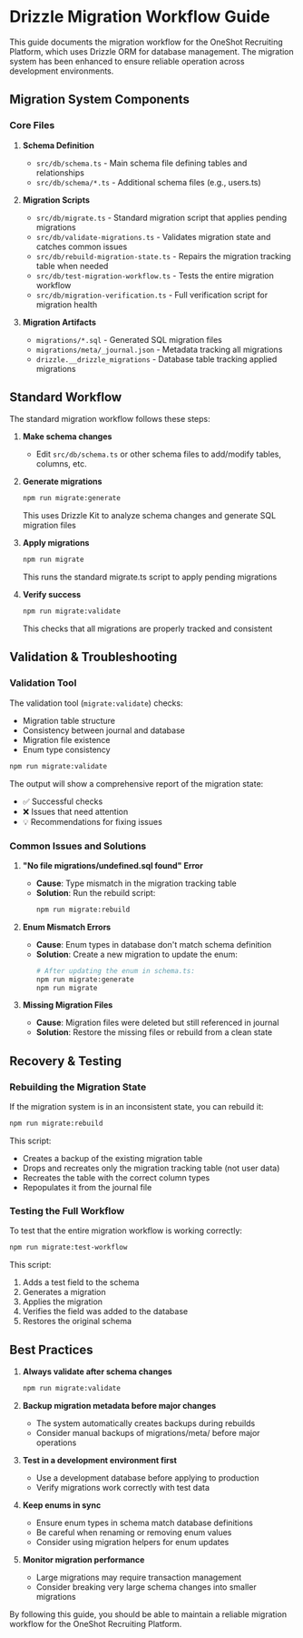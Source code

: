 # Drizzle Migration Workflow Guide

This guide documents the migration workflow for the OneShot Recruiting Platform, which uses Drizzle ORM for database management. The migration system has been enhanced to ensure reliable operation across development environments.

## Migration System Components

### Core Files

1. **Schema Definition**
   - `src/db/schema.ts` - Main schema file defining tables and relationships
   - `src/db/schema/*.ts` - Additional schema files (e.g., users.ts)

2. **Migration Scripts**
   - `src/db/migrate.ts` - Standard migration script that applies pending migrations
   - `src/db/validate-migrations.ts` - Validates migration state and catches common issues
   - `src/db/rebuild-migration-state.ts` - Repairs the migration tracking table when needed
   - `src/db/test-migration-workflow.ts` - Tests the entire migration workflow
   - `src/db/migration-verification.ts` - Full verification script for migration health

3. **Migration Artifacts**
   - `migrations/*.sql` - Generated SQL migration files
   - `migrations/meta/_journal.json` - Metadata tracking all migrations
   - `drizzle.__drizzle_migrations` - Database table tracking applied migrations

## Standard Workflow

The standard migration workflow follows these steps:

1. **Make schema changes**
   - Edit `src/db/schema.ts` or other schema files to add/modify tables, columns, etc.

2. **Generate migrations**
   ```bash
   npm run migrate:generate
   ```
   This uses Drizzle Kit to analyze schema changes and generate SQL migration files

3. **Apply migrations**
   ```bash
   npm run migrate
   ```
   This runs the standard migrate.ts script to apply pending migrations

4. **Verify success**
   ```bash
   npm run migrate:validate
   ```
   This checks that all migrations are properly tracked and consistent

## Validation & Troubleshooting

### Validation Tool

The validation tool (`migrate:validate`) checks:
- Migration table structure
- Consistency between journal and database
- Migration file existence
- Enum type consistency

```bash
npm run migrate:validate
```

The output will show a comprehensive report of the migration state:
- ✅ Successful checks
- ❌ Issues that need attention
- 💡 Recommendations for fixing issues

### Common Issues and Solutions

1. **"No file migrations/undefined.sql found" Error**
   - **Cause**: Type mismatch in the migration tracking table
   - **Solution**: Run the rebuild script:
     ```bash
     npm run migrate:rebuild
     ```

2. **Enum Mismatch Errors**
   - **Cause**: Enum types in database don't match schema definition
   - **Solution**: Create a new migration to update the enum:
     ```bash
     # After updating the enum in schema.ts:
     npm run migrate:generate
     npm run migrate
     ```

3. **Missing Migration Files**
   - **Cause**: Migration files were deleted but still referenced in journal
   - **Solution**: Restore the missing files or rebuild from a clean state

## Recovery & Testing

### Rebuilding the Migration State

If the migration system is in an inconsistent state, you can rebuild it:

```bash
npm run migrate:rebuild
```

This script:
- Creates a backup of the existing migration table
- Drops and recreates only the migration tracking table (not user data)
- Recreates the table with the correct column types
- Repopulates it from the journal file

### Testing the Full Workflow

To test that the entire migration workflow is working correctly:

```bash
npm run migrate:test-workflow
```

This script:
1. Adds a test field to the schema
2. Generates a migration
3. Applies the migration
4. Verifies the field was added to the database
5. Restores the original schema

## Best Practices

1. **Always validate after schema changes**
   ```bash
   npm run migrate:validate
   ```

2. **Backup migration metadata before major changes**
   - The system automatically creates backups during rebuilds
   - Consider manual backups of migrations/meta/ before major operations

3. **Test in a development environment first**
   - Use a development database before applying to production
   - Verify migrations work correctly with test data

4. **Keep enums in sync**
   - Ensure enum types in schema match database definitions
   - Be careful when renaming or removing enum values
   - Consider using migration helpers for enum updates

5. **Monitor migration performance**
   - Large migrations may require transaction management
   - Consider breaking very large schema changes into smaller migrations

By following this guide, you should be able to maintain a reliable migration workflow for the OneShot Recruiting Platform. 